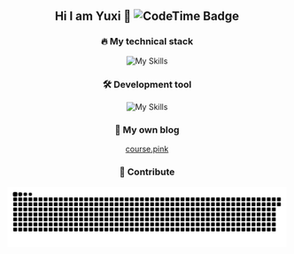 <div align='center'>
  
## Hi I am Yuxi 👋      <img href="https://codetime.dev" alt="CodeTime Badge" src="https://img.shields.io/endpoint?style=social&color=222&url=https%3A%2F%2Fapi.codetime.dev%2Fshield%3Fid%3D23023%26project%3D%26in=0">


### 🔥 My technical stack

![My Skills](https://skillicons.dev/icons?i=js,ts,nodejs,vue,pinia,vite,rollup,vitest,nest,express,python,java,spring,apple&perline=7)

### 🛠 Development tool

![My Skills](https://skillicons.dev/icons?i=vscode,webstorm,pycharm,idea&perline=7)

### 💫 My own blog

[course.pink](https://course.pink/#/home)
  

### 🚀 Contribute
<picture>
  <source media="(prefers-color-scheme: dark)" srcset="https://raw.githubusercontent.com/yuxi-ovo/yuxi-ovo/output/github-contribution-grid-snake-dark.svg">
  <source media="(prefers-color-scheme: light)" srcset="https://raw.githubusercontent.com/yuxi-ovo/yuxi-ovo/output/github-contribution-grid-snake.svg">
  <img alt="github contribution grid snake animation" src="https://raw.githubusercontent.com/yuxi-ovo/yuxi-ovo/output/github-contribution-grid-snake.svg">
</picture>

</div>
